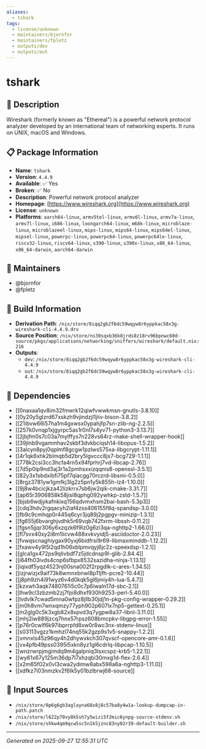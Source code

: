 ```yaml
---
aliases:
  - tshark
tags:
  - license/unknown
  - maintainers/bjornfor
  - maintainers/fpletz
  - outputs/dev
  - outputs/out
---
```


# tshark

## 📝 Description

Wireshark (formerly known as "Ethereal") is a powerful network
protocol analyzer developed by an international team of networking
experts. It runs on UNIX, macOS and Windows.


## 📋 Package Information

- **Name**: `tshark`
- **Version**: `4.4.9`
- **Available**: ✅ Yes
- **Broken**: ✅ No
- **Description**: Powerful network protocol analyzer
- **Homepage**: [https://www.wireshark.org](https://www.wireshark.org)
- **License**: `unknown`
- **Platforms**: `aarch64-linux`, `armv5tel-linux`, `armv6l-linux`, `armv7a-linux`, `armv7l-linux`, `i686-linux`, `loongarch64-linux`, `m68k-linux`, `microblaze-linux`, `microblazeel-linux`, `mips-linux`, `mips64-linux`, `mips64el-linux`, `mipsel-linux`, `powerpc-linux`, `powerpc64-linux`, `powerpc64le-linux`, `riscv32-linux`, `riscv64-linux`, `s390-linux`, `s390x-linux`, `x86_64-linux`, `x86_64-darwin`, `aarch64-darwin`
## 👥 Maintainers

- @bjornfor
- @fpletz


## 🔧 Build Information

- **Derivation Path**: `/nix/store/8iqq2gb2f6dc59wqyw8r6yppkac58x3g-wireshark-cli-4.4.9.drv`
- **Source Position**: `/nix/store/ns30sqxb36k8jrds8z18rv96bpnwc60d-source/pkgs/applications/networking/sniffers/wireshark/default.nix:216`
- **Outputs**:
  - `dev`:  `/nix/store/8iqq2gb2f6dc59wqyw8r6yppkac58x3g-wireshark-cli-4.4.9`
  - `out`:  `/nix/store/8iqq2gb2f6dc59wqyw8r6yppkac58x3g-wireshark-cli-4.4.9`

## 🔗 Dependencies

- [[0naxaa1qv8im32fmwrk12qiwfvwwkmsn-gnutls-3.8.10]]
- [[0y20y5glzrd67xskzh9vjindzjl1jiiv-bison-3.8.2]]
- [[21ibvw66i57ha1m4gxwsx0ypahjfp7sn-zlib-ng-2.2.5]]
- [[257k0vnqp1xjgyrpc5as1r0nl7s4yv71-python3-3.13.7]]
- [[2jbjfm0s7c03a7mylffys7n228vs64rz-make-shell-wrapper-hook]]
- [[39jlnb9vgammhav2skbf3dvkbciqsh14-libopus-1.5.2]]
- [[3alcyn8pyj0qplmf8gcgw1pzlws575xa-libgcrypt-1.11.1]]
- [[4r1qk6xhk2blmqb5d2bry5lgvccc8jx7-bcg729-1.1.1]]
- [[778k2csi3cc3hcfa4rn5x94fprhrj7vd-libcap-2.76]]
- [[7d5p0ip9nd3aj3r1a2pmhsxxizqqnis8-openssl-3.5.1]]
- [[82y3x1sbdxibfi75pf7qiacgg70rczrd-libsmi-0.5.0]]
- [[8rgz3781yw1gmfkj3lg2z5pn1y5k855h-lz4-1.10.0]]
- [[9j8w4bcicjkza42lizkrrx7sb6jw2qik-cmake-3.31.7]]
- [[ap65r3906858k58jisl8qphg092ywhkp-zstd-1.5.7]]
- [[bjsb6wdjykafnkixq156qdvmxhsm2bai-bash-5.3p3]]
- [[cdq3hdv2rgqacyh2iaf4zss406155f8q-spandsp-3.0.0]]
- [[fb9c9cmhqp0r445q6cyr3jq89j2pgpgv-minizip-1.3.1]]
- [[fg655j6bvarghjvdhk5r69vqb742fxrm-libssh-0.11.2]]
- [[fgsn5jjqr306y6xzqzk6f9lz0g6zi3qa-nghttp2-1.66.0]]
- [[fl7svx40xy2i8m1licvw488xvkvyidj5-asciidoctor-2.0.23]]
- [[fvwqscnaghiygax90yxj6bidfrsi9r69-libmaxminddb-1.12.2]]
- [[fxawv4y9l5l2qd1h06xblpmvqyj6jc2z-speexdsp-1.2.1]]
- [[glca1gx472ps9qlivbdf7z5jdcdnsp9l-glib-2.84.4]]
- [[i64fh03ivds4cnp6sfbpx8532sazidha-ninja-1.13.1]]
- [[iqixdf5yqz4523nj00sna002f2rpgdlk-c-ares-1.34.5]]
- [[izjrwizjx9aif73k8wmnxbnwl8p11jfh-pcre2-10.44]]
- [[j8ph9zh4i91wyz6v4d0kqk5gl6jmiy4h-lua-5.4.7]]
- [[kzxwh3aqk7480761i5c0c7p6iwaln17d-sbc-2.1]]
- [[lhw9cl3zbzmb2zj7fpi8dhxf930h9253-perl-5.40.0]]
- [[lvdvlk7cwad5mna0wfpz8jllb30jdj1n-pkg-config-wrapper-0.29.2]]
- [[m0h8vm7wnxqmzy77yph902p607lx7np5-gettext-0.25.1]]
- [[m2glg0c5k3xgb82x8xpvd3q7ygpw8a37-libnl-3.11.0]]
- [[mhj2iw889jzcq7hnx57rpsz608bmcpkv-libgpg-error-1.55]]
- [[p76r0cwlf6k97ibprrpfd8xw0r8wc3nx-stdenv-linux]]
- [[s03113vgzz1kmhzl74nq55k2gzp9s1v5-snappy-1.2.2]]
- [[vmnxls45z96qy4h2dhywxkch307qvscf-opencore-amr-0.1.6]]
- [[vx4pfb49pss0395l5xkn8yz1gl6cdrlq-libpcap-1.10.5]]
- [[wnzrwrpjmgimdq9m4galpniq3lsxcspz-krb5-1.22.1]]
- [[wy61x67y125m36dp7l7xhzqbi30mxg1d-flex-2.6.4]]
- [[x2m65f02x0vl3cwa2ydimw8abx598a6a-nghttp3-1.11.0]]
- [[xdfkz7i03nmzkv2f6lk5y01bzlbrwj68-source]]

## 📁 Input Sources

- `/nix/store/0p6g6gb3aglayna68x8j8c57ba8y4w1a-lookup-dumpcap-in-path.patch`
- `/nix/store/l622p70vy8k5sh7y5wizi5f2mic6ynpg-source-stdenv.sh`
- `/nix/store/shkw4qm9qcw5sc5n1k5jznc83ny02r39-default-builder.sh`

---
*Generated on 2025-09-27 12:55:31 UTC*
